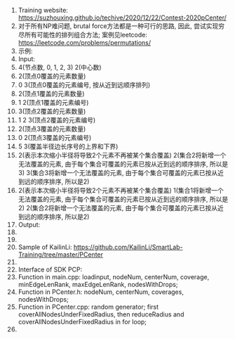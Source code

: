 1. Training website: https://suzhouxing.github.io/techive/2020/12/22/Contest-2020pCenter/ 
2. 对于所有NP难问题, brutal force方法都是一种可行的思路, 因此, 尝试实现穷尽所有可能性的排列组合方法; 案例见leetcode: https://leetcode.com/problems/permutations/ 
3. 示例: 
4. Input: 
5. 4(节点数, 0, 1, 2, 3) 2(中心数)
6. 2(顶点0覆盖的元素数量)
7. 0 3(顶点0覆盖的元素编号, 按从近到远顺序排列)
8. 2(顶点1覆盖的元素数量)
9. 1 2(顶点1覆盖的元素编号)
10. 3(顶点2覆盖的元素数量)
11. 1 2 3(顶点2覆盖的元素编号)
12. 2(顶点3覆盖的元素数量)
13. 0 2(顶点3覆盖的元素编号)
14. 5 3(覆盖半径边长序号的上界和下界)
15. 2(表示本次缩小半径将导致2个元素不再被某个集合覆盖)	2(集合2将新增一个无法覆盖的元素, 由于每个集合可覆盖的元素已按从近到远的顺序排序, 所以是3) 3(集合3将新增一个无法覆盖的元素, 由于每个集合可覆盖的元素已按从近到远的顺序排序, 所以是2)
16. 2(表示本次缩小半径将导致2个元素不再被某个集合覆盖)	1(集合1将新增一个无法覆盖的元素, 由于每个集合可覆盖的元素已按从近到远的顺序排序, 所以是2) 2(集合2将新增一个无法覆盖的元素, 由于每个集合可覆盖的元素已按从近到远的顺序排序, 所以是2)
17. Output: 
18. 
19. 
20. Sample of KailinLi: https://github.com/KailinLi/SmartLab-Training/tree/master/PCenter
21. 
22. Interface of SDK PCP: 
23. Function in main.cpp: loadinput, nodeNum, centerNum, coverage, minEdgeLenRank, maxEdgeLenRank, nodesWithDrops; 
24. Function in PCenter.h: nodeNum, centerNum, coverages, nodesWithDrops; 
25. Function in PCenter.cpp: random generator; first coverAllNodesUnderFixedRadius, then reduceRadius and coverAllNodesUnderFixedRadius in for loop; 
26. 
